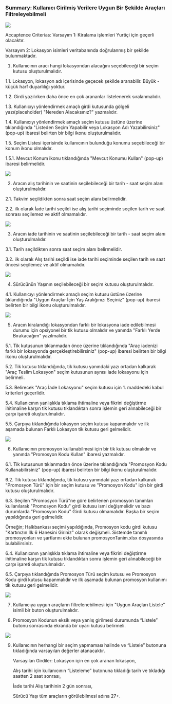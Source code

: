 ### Summary: Kullanıcı Girilmiş Verilere Uygun Bir Şekilde Araçları Filtreleyebilmeli
 
 ![](https://i.hizliresim.com/emvory5.png)
 
 Accaptence Criterias:
 Varsayım 1: Kiralama işlemleri Yurtiçi için geçerli olacaktır. 
 
 Varsayım 2: Lokasyon isimleri veritabanında doğrulanmış bir şekilde bulunmaktadır.
 
 1. Kullanıcının aracı hangi lokasyondan alacağını seçebileceği bir seçim kutusu oluşturulmalıdır.
  
  1.1. Lokasyon, lokasyon adı içerisinde geçecek şekilde aranabilir. Büyük - küçük harf duyarlılığı yoktur.
  
  1.2. Girdi yazılırken daha önce en çok arananlar listelenerek sıralanmalıdır. 
  
  1.3. Kullanıcıyı yönlendirmek amaçlı girdi kutusunda gölgeli yazı(placeholder) "Nereden Alacaksınız?" yazmalıdır.
  
  1.4. Kullanıcıyı yönlendirmek amaçlı seçim kutusu üstüne üzerine tıklandığında "Listeden Seçim Yapabilir veya Lokasyon Adı Yazabilirsiniz" (pop-up) ibaresi belirten bir bilgi ikonu oluşturulmalıdır.
  
  1.5. Seçim Listesi içerisinde kullanıcının bulunduğu konumu seçebileceği bir konum ikonu olmalıdır. 
   
   1.5.1. Mevcut Konum ikonu tıklandığında "Mevcut Konumu Kullan" (pop-up) ibaresi belirmelidir. 
   
  ![](https://i.hizliresim.com/7l75ctk.png)
  
 2. Aracın alış tarihinin ve saatinin seçilebileceği bir tarih - saat seçim alanı oluşturulmalıdır.
  
  2.1. Takvim seçildikten sonra saat seçim alanı belirmelidir.
  
  2.2. ilk olarak İade tarihi seçildi ise alış tarihi seçiminde seçilen tarih ve saat sonrası seçilemez ve aktif olmamalıdır.
  
  ![](https://i.hizliresim.com/z3ubl1w.png)
  
 3. Aracın iade tarihinin ve saatinin seçilebileceği bir tarih - saat seçim alanı oluşturulmalıdır.
  
  3.1. Tarih seçildikten sonra saat seçim alanı belirmelidir. 
  
  3.2. ilk olarak Alış tarihi seçildi ise iade tarihi seçiminde seçilen tarih ve saat öncesi seçilemez ve aktif olmamalıdır. 
  
  ![](https://i.hizliresim.com/20cxo2p.png)
  
 4. Sürücünün Yaşının seçilebileceği bir seçim kutusu oluşturulmalıdır.
  
  4.1. Kullanıcıyı yönlendirmek amaçlı seçim kutusu üstüne üzerine tıklandığında "Uygun Araçlar İçin Yaş Aralığınızı Seçiniz" (pop-up) ibaresi belirten bir bilgi ikonu oluşturulmalıdır.
  
  ![](https://i.hizliresim.com/mdgz0n9.png)
  
 5. Aracın kiralandığı lokasyondan farklı bir lokasyona iade edilebilmesi durumu için opsiyonel bir tik kutusu olmalıdır ve yanında "Farklı Yerde Bırakacağım" yazılmalıdır.
  
  5.1. Tik kutusunun tıklanmadan önce üzerine tıklandığında "Araç iadenizi farklı bir lokasyonda gerçekleştirebilirsiniz" (pop-up) ibaresi belirten bir bilgi ikonu oluşturulmalıdır.
  
  5.2. Tik kutusu tıklandığında, tik kutusu yanındaki yazı ortadan kalkarak "Araç Teslim Lokasyon" seçim kutusunun aynısı iade lokasyonu için belirmeli.
  
  5.3. Belirecek "Araç İade Lokasyonu" seçim kutusu için 1. maddedeki kabul kriterleri geçerlidir.
  
  5.4. Kullanıcının yanlışlıkla tıklama ihtimaline veya fikrini değiştirme ihitimaline karşın tik kutusu tıklandıktan sonra işlemin geri alınabileceği bir çarpı işareti oluşturulmalıdır. 
  
  5.5. Çarpıya tıklandığında lokasyon seçim kutusu kapanmalıdır ve ilk aşamada bulunan Farklı Lokasyon tik kutusu geri gelmelidir. 
  
  ![](https://i.hizliresim.com/8bqxeqs.png)
  
 6. Kullanıcının promosyon kullanabilmesi için bir tik kutusu olmalıdır ve yanında "Promosyon Kodu Kullan" ibaresi yazmalıdır.
  
  6.1. Tik kutusunun tıklanmadan önce üzerine tıklandığında "Promosyon Kodu Kullanabilirsiniz" (pop-up) ibaresi belirten bir bilgi ikonu oluşturulmalıdır.
  
  6.2. Tik kutusu tıklandığında, tik kutusu yanındaki yazı ortadan kalkarak "Promosyon Türü" için bir seçim kutusu ve "Promosyon Kodu" için bir girdi kutusu oluşturulmalıdır.
  
  6.3. Seçilen "Promosyon Türü"ne göre belirlenen promosyon tanımları kullanılarak "Promosyon Kodu" girdi kutusu ismi değişmelidir ve bazı durumlarda "Promosyon Kodu" Girdi kutusu olmamalıdır. Başka bir seçim yapıldığında geri gelmelidir.
  
  Örneğin; Halkbankası seçimi yapıldığında, Promosyon kodu girdi kutusu "Kartınızın İlk 6 Hanesini Giriniz" olarak değişmeli. Sistemde tanımlı promosyonları ve şartlarını ekte bulunan promosyonTanim.xlsx dosyasında bulabilirsiniz.
  
  6.4. Kullanıcının yanlışlıkla tıklama ihtimaline veya fikrini değiştirme ihitimaline karşın tik kutusu tıklandıktan sonra işlemin geri alınabileceği bir çarpı işareti oluşturulmalıdır.
  
  6.5. Çarpıya tıklandığında Promosyon Türü seçim kutusu ve Promosyon Kodu girdi kutusu kapanmalıdır ve ilk aşamada bulunan promosyon kullanımı tik kutusu geri gelmelidir.
  
  ![](https://i.hizliresim.com/tw3zy44.png)
  
 7. Kullanıcıya uygun araçların filtrelenebilmesi için "Uygun Araçları Listele" isimli bir buton oluşturulmalıdır.

 8. Promosyon Kodunun eksik veya yanlış girilmesi durumunda “Listele” butonu sonrasında ekranda bir uyarı kutusu belirmeli.
 
  ![](https://i.hizliresim.com/t4lzy2a.png)
  
 9. Kullanıcının herhangi bir seçim yapmaması halinde ve “Listele” butonuna tıkladığında varsayılan değerler atanacaktır. 

	Varsayılan Girdiler: Lokasyon için en çok aranan lokasyon, 

	Alış tarihi için kullanıcının “Listeleme” butonuna tıkladığı tarih ve tıkladığı saatten 2 saat sonrası,

	İade tarihi Alış tarihinin 2 gün sonrası,

	Sürücü Yaşı tüm araçların görülebilmesi adına 27+.
